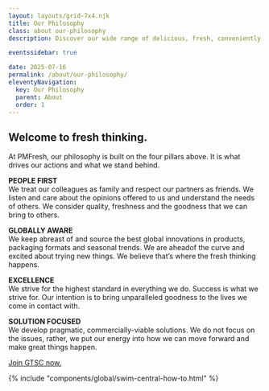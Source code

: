 ```yaml
---
layout: layouts/grid-7x4.njk
title: Our Philosophy
class: about our-philosophy
description: Discover our wide range of delicious, fresh, conveniently prepared foods - Primo Moraitis Fresh

eventssidebar: true

date: 2025-07-16
permalink: /about/our-philosophy/
eleventyNavigation:
  key: Our Philosophy
  parent: About
  order: 1
---
```

<div class="indent has-title">
<h2>Welcome to fresh thinking.</h2>
<p>At PMFresh, our philosophy is built on the four pillars above. It is what drives our actions and what we stand behind.</p>
<p><strong>PEOPLE FIRST</strong><br>
We treat our colleagues as family and respect our partners as friends. We listen and care about the opinions offered to us and understand the needs of others. We consider quality, freshness and the goodness that we can bring to others.</p>
<p><strong>GLOBALLY AWARE</strong><br>
We keep abreast of and source the best global innovations in products, packaging formats and seasonal trends. We are aheadof the curve and excited about trying new things. We believe that’s where the fresh thinking happens.</p>
<p><strong>EXCELLENCE</strong><br>
We strive for the highest standard in everything we do. Success is what we strive for. Our intention is to bring unparalleled goodness to the lives we come in contact with.</p>
<p><strong>SOLUTION FOCUSED</strong><br>
We develop pragmatic, commercially-viable solutions. We do not focus on the issues, rather, we put our energy into how we can move forward and make great things happen.</p>
            </div>


<div><a class="resultspdfsmall" href="https://swimcentral.swimming.org.au/home" title="Join GTSC now." alt="Join GTSC now." target="_blank">Join GTSC now.</a></div>

<div class="padtop3rem">

{% include "components/global/swim-central-how-to.html" %}
</div>










